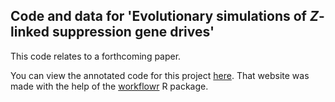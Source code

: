 ## Code and data for 'Evolutionary simulations of _Z_-linked suppression gene drives'

This code relates to a forthcoming paper.

You can view the annotated code for this project [here](https://lukeholman.github.io/W_shredder_model/). That website was made with the help of the [workflowr](https://github.com/jdblischak/workflowr) R package.

